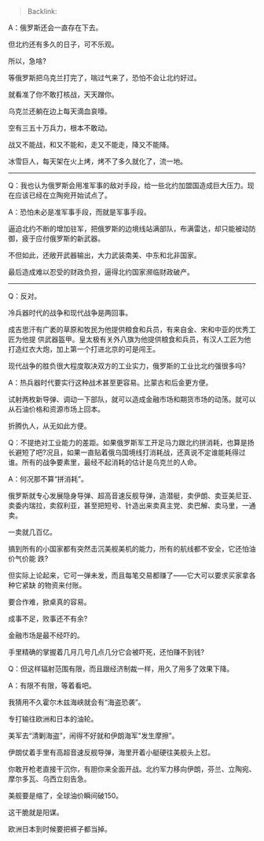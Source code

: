 > Backlink: 

A：俄罗斯还会一直存在下去。

但北约还有多久的日子，可不乐观。

所以，急啥?

等俄罗斯把乌克兰打完了，喘过气来了，恐怕不会让北约好过。

就看准了你不敢打核战，天天蹭你。

乌克兰还躺在边上每天滴血哀嚎。

空有三五十万兵力，根本不敢动。

战又不能战，和又不能和，走又不能走，降又不能降。

冰雪巨人，每天架在火上烤，烤不了多久就化了，流一地。

---

Q：我也认为俄罗斯会用准军事的敌对手段，给一些北约加盟国造成巨大压力。现在应该已经在立陶宛开始试点了。

A：恐怕未必是准军事手段，而就是军事手段。

逼迫北约不断的增加驻军，把俄罗斯的边境线站满部队，布满雷达，却只能被动防御，疲于应付俄罗斯的新武器。

不但如此，还敞开武器输出，大力武装南美、中东和北非国家。

最后造成难以忍受的财政负担，逼得北约国家濒临财政破产。

---

Q：反对。

冷兵器时代的战争和现代战争是两回事。

成吉思汗有广袤的草原和牧民为他提供粮食和兵员，有来自金、宋和中亚的优秀工匠为他提
供武器盔甲。皇太极有关外八旗为他提供粮食和兵员，有汉人工匠为他打造红衣大炮，加上第一个打进北京的可是闯王。

现代战争的胜负很大程度取决双方的工业实力，俄罗斯的工业比北约强很多吗?

A：热兵器时代要实行这种战术甚至更容易。比蒙古和后金更方便。

试射两枚新导弹、调动一下部队，就可以造成金融市场和期货市场的动荡。就可以从石油价格和资源市场上回本。

折腾仇人，从无如此方便。 

Q：不提绝对工业能力的差距。如果俄罗斯军工开足马力跟北约拼消耗，也算是扬长避短了吧?况且，如果一直贴着俄乌国境线打消耗战，还真说不定谁能耗得过谁。所有的战争要素里，最经不起消耗的估计是乌克兰的人命。

A：何况那不算“拼消耗”。

俄罗斯就专心发展隐身导弹、超高音速反舰导弹，造潜艇，卖伊朗、卖亚美尼亚、卖委内瑞拉，卖叙利亚，甚至把短号、针造出来卖真主党、卖巴解、卖马里，一通卖。

一卖就几百亿。

搞到所有的小国家都有突然击沉美舰美机的能力，所有的航线都不安全，它还怕油价气价能
跌?

但实际上论起来，它可一弹未发，而且每笔交易都赚了——它大可以要求买家拿各种它紧缺
的物资来付账。

要合作难，掀桌真的容易。

成事不足，败事还不有余?

金融市场是最不经吓的。

手里精确的掌握着几月几号几点几分它会被吓死，还怕赚不到钱?

Q：但这样辐射范围有限，而且跟经济制裁一样，用久了用多了效果下降。

A：有限不有限，等着看吧。

我猜用不久霍尔木兹海峡就会有“海盗恐袭”。

专打输往欧洲和日本的油轮。

美军去“清剿海盗”，闹得不好就和伊朗海军"发生摩擦”。

伊朗仗着手里有高超音速反舰导弹，海里开着小艇硬往美舰头上怼。

你敢开枪老直接干沉你，有胆你来全面开战。北约军力移向伊朗，芬兰、立陶宛、摩尔多瓦、乌西立刻告急。

美舰要是缩了，全球油价瞬间破150。

这干脆就是阳谋。

欧洲日本到时候要把裤子都当掉。
